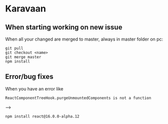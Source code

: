 # Karavaan

## When starting working on new issue

When all your changed are merged to master, always in master folder on pc: 
```
git pull
git checkout <name>
git merge master
npm install
```

## Error/bug fixes
When you have an error like 
```
ReactComponentTreeHook.purgeUnmountedComponents is not a function
```

--> 
```
npm install react@16.0.0-alpha.12
```
